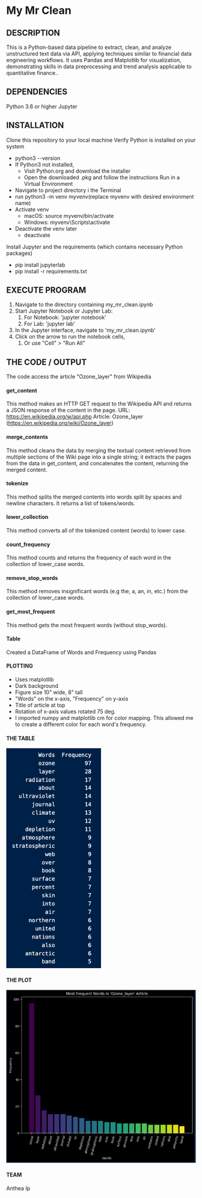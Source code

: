 # My Mr Clean
## DESCRIPTION
This is a Python-based data pipeline to extract, clean, and analyze unstructured text data via API, applying techniques similar to financial data engineering workflows. It uses Pandas and Matplotlib for visualization, demonstrating skills in data preprocessing and trend analysis applicable to quantitative finance..
 

## DEPENDENCIES
Python 3.6 or higher
Jupyter

## INSTALLATION
Clone this repository to your local machine
Verify Python is installed on your system
- python3 --version
- If Python3 not installed, 
  - Visit Python.org and download the installer
  - Open the downloaded .pkg and follow the instructions
Run in a Virtual Environment
- Navigate to project directory i the Terminal
- run python3 -m venv myvenv(replace myvenv with desired environment name)
- Activate venv
  - macOS: source myvenv/bin/activate
  - Windows: myvenv\Scripts\activate
- Deactivate the venv later
  - deactivate
  
Install Jupyter and the requirements (which contains necessary Python packages)
- pip install jupyterlab
- pip install -r requirements.txt


## EXECUTE PROGRAM
1. Navigate to the directory containing my_mr_clean.ipynb
2. Start Jupyter Notebook or Jupyter Lab:
   1. For Notebook: 'jupyter notebook'
   2. For Lab: 'jupyter lab'
3. In the Jupyter interface, navigate to 'my_mr_clean.ipynb'
4. Click on the arrow to run the notebook cells, 
   1. Or use "Cell" > "Run All"

## THE CODE / OUTPUT
The code access the article "Ozone_layer" from Wikipedia

#### get_content
This method makes an HTTP GET request to the Wikipedia API and returns a JSON response of the content in the page.
URL: https://en.wikipedia.org/w/api.php
Article: Ozone_layer (https://en.wikipedia.org/wiki/Ozone_layer)

#### merge_contents
This method cleans the data by merging the textual content retrieved from multiple sections of the Wiki page into a single string; it extracts the pages from the data in get_content, and concatenates the content, returning the merged content.

#### tokenize
This method splits the merged contents into words split by spaces and newline characters. It returns a list of tokens/words.

#### lower_collection
This method converts all of the tokenized content (words) to lower case.

#### count_frequency
This method counts and returns the frequency of each word in the collection of lower_case words.

#### remove_stop_words
This method removes insignificant words (e.g the, a, an, in, etc.) from the collection of lower_case words.

#### get_most_frequent
This method gets the most frequent words (without stop_words).

#### Table
Created a DataFrame of Words and Frequency using Pandas

#### PLOTTING
- Uses matplotlib
- Dark background
- Figure size 10" wide, 8" tall
- "Words" on the x-axis, "Frequency" on y-axis
- Title of article at top
- Rotation of x-axis values rotated 75 deg.
- I imported numpy and matplotlib cm for color mapping. This allowed me to create a different color for each word's frequency.

#### THE TABLE  
<img src="Jupyter_Table.png" alt="Jupyter Frequency Table" width="50%" height="25%">

#### THE PLOT   
![Jupyter Frequency Plot](Jupyter_Frequency_Plot.png)

#### TEAM
Anthea Ip


